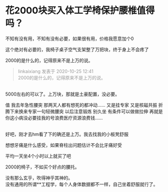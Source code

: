 # 花2000块买入体工学椅保护腰椎值得吗？


不知有没有用，不知有没有必要，如果很有用，价格我愿意加个0

这个绝对有必要的，我椅子桌子空气支架整了万把块，终于身上不会疼了

2000的是什么的，记得原来不是上万的说。

<div class="quote"><blockquote><font color="#999999">linkaixiang 发表于 2020-10-25 12:41</font><br />
<font color="#999999">2000的是什么的，记得原来不是上万的说。</font></blockquote></div><br />
5000左右的可以了。上万块，那就是土豪配置，没必要。

值 我去年急性腰突 那两天人都有想死的都冲动…… 又是挂专家 又是核磁共振 折腾下来换来专家一句轻微腰突 以后注意锻炼 别久坐 有条件可以做做拉伸 再就是你这小病没必要挂我的号浪费医疗资源浪费钱……<br />
<br />


好吧，刚才去hm看了下的确还是上万。我去找我的小板凳舒服

想想牙痛是什么感受，如果脊柱出问题估计不会比牙痛好受<img id="aimg_o5G01" onclick="zoom(this, this.src, 0, 0, 0)" class="zoom" src="https://cdn.jsdelivr.net/gh/hishis/forum-master/public/images/patch.gif" onmouseover="img_onmouseoverfunc(this)" onload="thumbImg(this)" border="0" alt="" />

平均一天坐4个小时以上就买了吧<img id="aimg_ZbbYn" onclick="zoom(this, this.src, 0, 0, 0)" class="zoom" src="https://cdn.jsdelivr.net/gh/hishis/forum-master/public/images/patch.gif" onmouseover="img_onmouseoverfunc(this)" onload="thumbImg(this)" border="0" alt="" />

2000的椅子，不如买个好点的腰托。

没有那么玄乎，吹得神乎其神的。<br />
没有通用的所谓**工程学，每个人身体数据都不一样，自己坐着舒服就行了。

